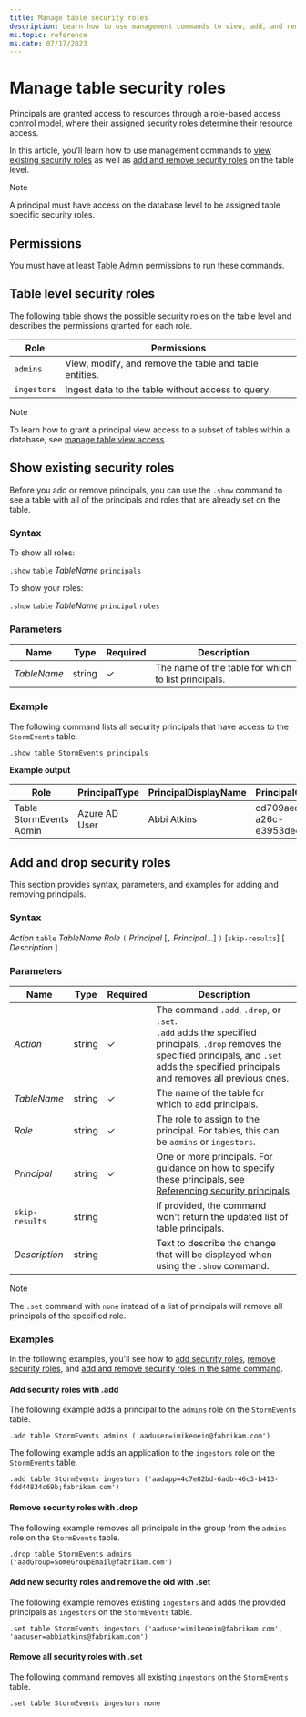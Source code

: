 ```yaml
---
title: Manage table security roles
description: Learn how to use management commands to view, add, and remove security roles on a table level.
ms.topic: reference
ms.date: 07/17/2023
---
```


# Manage table security roles

Principals are granted access to resources through a role-based access control model, where their assigned security roles determine their resource access.

In this article, you'll learn how to use management commands to [view existing security roles](#show-existing-security-roles) as well as [add and remove security roles](#add-and-drop-security-roles) on the table level.

> [!NOTE]
> A principal must have access on the database level to be assigned table specific security roles.

## Permissions

You must have at least [Table Admin](access-control/role-based-access-control.md) permissions to run these commands.

## Table level security roles

The following table shows the possible security roles on the table level and describes the permissions granted for each role.

|Role|Permissions|
|--|--|
|`admins` | View, modify, and remove the table and table entities.|
|`ingestors` | Ingest data to the table without access to query. |

> [!NOTE]
> To learn how to grant a principal view access to a subset of tables within a database, see [manage table view access](manage-table-view-access.md).

## Show existing security roles

Before you add or remove principals, you can use the `.show` command to see a table with all of the principals and roles that are already set on the table.

### Syntax

To show all roles:

`.show` `table` *TableName* `principals`

To show your roles:

`.show` `table` *TableName* `principal` `roles`

### Parameters

|Name|Type|Required|Description|
|--|--|--|--|
| *TableName* | string | &check; | The name of the table for which to list principals.|

### Example

The following command lists all security principals that have access to the `StormEvents` table.

```kusto
.show table StormEvents principals
```

**Example output**

|Role |PrincipalType |PrincipalDisplayName |PrincipalObjectId |PrincipalFQN|
|---|---|---|---|---|
|Table StormEvents Admin |Azure AD User |Abbi Atkins |cd709aed-a26c-e3953dec735e |aaduser=abbiatkins@fabrikam.com|

## Add and drop security roles

This section provides syntax, parameters, and examples for adding and removing principals.

### Syntax

*Action* `table` *TableName* *Role* `(` *Principal* [`,` *Principal*...] `)` [`skip-results`] [ *Description* ]

### Parameters

|Name|Type|Required|Description|
|--|--|--|--|
| *Action* | string | &check; | The command `.add`, `.drop`, or `.set`.<br/>`.add` adds the specified principals, `.drop` removes the specified principals, and `.set` adds the specified principals and removes all previous ones.|
| *TableName* | string | &check; | The name of the table for which to add principals.|
| *Role* | string | &check; | The role to assign to the principal. For tables, this can be `admins` or `ingestors`.|
| *Principal* | string | &check; | One or more principals. For guidance on how to specify these principals, see [Referencing security principals](./access-control/referencing-security-principals.md).|
| `skip-results` | string | | If provided, the command won't return the updated list of table principals.|
| *Description* | string | | Text to describe the change that will be displayed when using the `.show` command.|

> [!NOTE]
> The `.set` command with `none` instead of a list of principals will remove all principals of the specified role.

### Examples

In the following examples, you'll see how to [add security roles](#add-security-roles-with-add), [remove security roles](#remove-security-roles-with-drop), and [add and remove security roles in the same command](#add-new-security-roles-and-remove-the-old-with-set).

#### Add security roles with .add

The following example adds a principal to the `admins` role on the `StormEvents` table.

```kusto
.add table StormEvents admins ('aaduser=imikeoein@fabrikam.com')
```

The following example adds an application to the `ingestors` role on the `StormEvents` table.

```kusto
.add table StormEvents ingestors ('aadapp=4c7e82bd-6adb-46c3-b413-fdd44834c69b;fabrikam.com')
```

#### Remove security roles with .drop

The following example removes all principals in the group from the `admins` role on the `StormEvents` table.

```kusto
.drop table StormEvents admins ('aadGroup=SomeGroupEmail@fabrikam.com')
```

#### Add new security roles and remove the old with .set

The following example removes existing `ingestors` and adds the provided principals as `ingestors` on the `StormEvents` table.

```kusto
.set table StormEvents ingestors ('aaduser=imikeoein@fabrikam.com', 'aaduser=abbiatkins@fabrikam.com')
```

#### Remove all security roles with .set

The following command removes all existing `ingestors` on the `StormEvents` table.

```kusto
.set table StormEvents ingestors none
```
